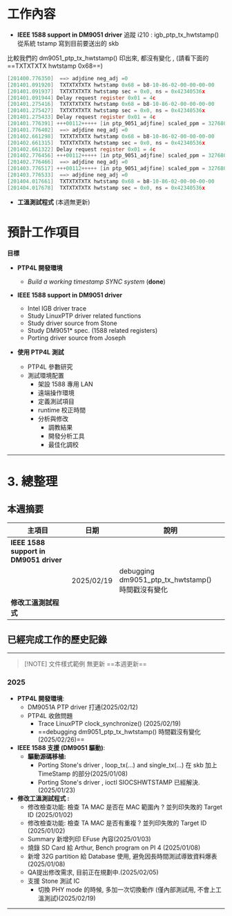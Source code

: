# 工作內容

- **IEEE 1588 support in DM9051 driver** 
追蹤 i210 : igb_ptp_tx_hwtstamp()
	從系統 tstamp 寫到目前要送出的 skb
	
比較我們的 dm9051_ptp_tx_hwtstamp()
	印出來, 都沒有變化 , (請看下面的 ==TXTXTXTX hwtstamp 0x68==)  
	
```c
[201400.776350]  ==> adjdine neg_adj =0 
[201401.091920]  TXTXTXTXTX hwtstamp 0x68 = b8-10-86-02-00-00-00-00 
[201401.091937]  TXTXTXTXTX hwtstamp sec = 0x0, ns = 0x42340536x 
[201401.091944] Delay request register 0x01 = 4c 
[201401.275416]  TXTXTXTXTX hwtstamp 0x68 = b8-10-86-02-00-00-00-00 
[201401.275427]  TXTXTXTXTX hwtstamp sec = 0x0, ns = 0x42340536x 
[201401.275433] Delay request register 0x01 = 4c 
[201401.776391] +++00112+++++ [in ptp_9051_adjfine] scaled_ppm = 3276800000 +++++++++
[201401.776402]  ==> adjdine neg_adj =0 
[201402.661298]  TXTXTXTXTX hwtstamp 0x68 = b8-10-86-02-00-00-00-00 
[201402.661315]  TXTXTXTXTX hwtstamp sec = 0x0, ns = 0x42340536x 
[201402.661322] Delay request register 0x01 = 4c 
[201402.776456] +++00112+++++ [in ptp_9051_adjfine] scaled_ppm = 3276800000 +++++++++
[201402.776466]  ==> adjdine neg_adj =0 
[201403.776517] +++00112+++++ [in ptp_9051_adjfine] scaled_ppm = 3276800000 +++++++++
[201403.776533]  ==> adjdine neg_adj =0 
[201404.017661]  TXTXTXTXTX hwtstamp 0x68 = b8-10-86-02-00-00-00-00 
[201404.017678]  TXTXTXTXTX hwtstamp sec = 0x0, ns = 0x42340536x 
```
    
- **工溫測試程式** (本週無更新)
# 預計工作項目

**目標**
- **PTP4L 開發環境**
    - _Build a working timestamp SYNC system_ (**done**)

- **IEEE 1588 support in DM9051 driver**
    - Intel IGB driver trace
    - Study LinuxPTP driver related functions
    - Study driver source from Stone
    - Study DM9051* spec. (1588 related registers)
    - Porting driver source from Joseph

- **使用 PTP4L 測試**
    - PTP4L 參數研究
    - 測試環境配置
        - 架設 1588 專用 LAN
        - 遠端操作環境
        - 定義測試項目
        - runtime 校正時間
        - 分析與修改
            - 調教結果
            - 開發分析工具
            - 最佳化調校
---

# 3. 總整理
## 本週摘要

| 主項目                                    | 日期         | 說明                                            |
| -------------------------------------- | ---------- | --------------------------------------------- |
| **IEEE 1588 support in DM9051 driver** |            |                                               |
|                                        | 2025/02/19 | debugging dm9051_ptp_tx_hwtstamp()<br>時間戳沒有變化 |
| **修改工溫測試程式**                           |            |                                               |



## 已經完成工作的歷史記錄
---
> [!NOTE] 文件樣式範例
> 無更新
> ==本週更新==
### 2025
- **PTP4L 開發環境**:
	- DM9051A PTP driver 打通(2025/02/12)
	- PTP4L 收斂問題
		- Trace LinuxPTP clock_synchronize() (2025/02/19)
		- ==debugging 
		  dm9051_ptp_tx_hwtstamp() 時間戳沒有變化 (2025/02/26)==
- **IEEE 1588 支援 (DM9051 驅動)**:
    - **驅動源碼移植:**
	    - Porting Stone's driver , loop_tx(...) and single_tx(...) 在 skb 加上 TimeStamp 的部分(2025/01/08)
	    - Porting Stone's driver , ioctl SIOCSHWTSTAMP 已經解決.(2025/01/23)
- **修改工溫測試程式 :**
	- 修改檢查功能: 檢查 TA MAC 是否在 MAC 範圍內 ? 並列印失敗的 Target ID (2025/01/02)
	- 修改檢查功能: 檢查 TA MAC 是否有重複 ? 並列印失敗的 Target ID (2025/01/02)
	- Summary 新增列印 EFuse 內容(2025/01/03)
	- 燒錄 SD Card 給 Arthur, Bench program on PI 4 (2025/01/08)
	- 新增 32G partition 給 Database 使用, 避免因長時間測試導致資料爆表(2025/01/08)
	- QA提出修改需求, 目前正在規劃中.(2025/02/05)
	- 支援 Stone 測試 IC
		- 切換 PHY mode 的時候,  多加一次切換動作 (僅內部測試用, 不會上工溫測試)(2025/02/19)

---


